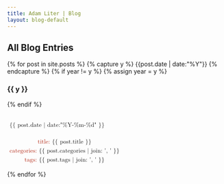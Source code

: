 ```yaml
---
title: Adam Liter | Blog
layout: blog-default
---
```

## All Blog Entries

{% for post in site.posts %} {% capture y %} {{post.date | date:"%Y"}} {% endcapture %} {% if year != y %} {% assign year = y %}
### {{ y }}
{% endif %}

<div class="blog-post-wrapper">
	<div class="blog-post-date">
	<!-- Make use of the <mphantom> to ensure that these two divs are the same height -->
		<math>
			<mtable columnalign="left">
				<mtr>
					<mtd>
						<mphantom><mtext>title:</mtext></mphantom>
					</mtd>
				</mtr>
				<mtr>
					<mtd>
						<mtext mathvariant="bold"> {{ post.date | date:"%Y-%m-%d" }} </mtext><mspace width="0.5em"></mspace>
					</mtd>
				</mtr>
				<mtr>
					<mtd>
						<mphantom><mtext>tags:</mtext></mphantom>
					</mtd>
				</mtr>
			</mtable>
		</math>
	</div>
	<div class="blog-post-meta">
		<math>
			<mfenced open="{" close="">
				<mtable columnalign="left">
					<mtr>
						<mtd>
							<mtext mathcolor="#B22613">title:&nbsp;</mtext><mtext href="{{ post.url }}">{{ post.title }}</mtext>
						</mtd>
					</mtr>
					<mtr>
						<mtd>
							<mtext mathcolor="#B22613">categories:&nbsp;</mtext><mtext>{{ post.categories | join: ', ' }}</mtext>
						</mtd>
					</mtr>
					<mtr>
						<mtd>
							<mtext mathcolor="#B22613">tags:&nbsp;</mtext><mtext>{{ post.tags | join: ', ' }}</mtext>
						</mtd>
					</mtr>
				</mtable>
			</mfenced>
		</math>
	</div>
</div>

{% endfor %}